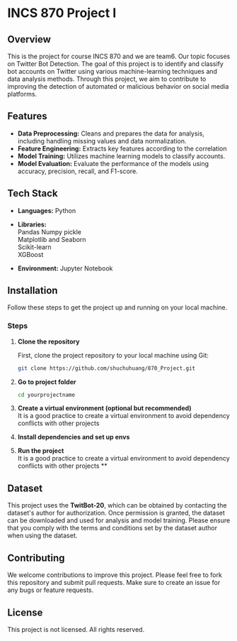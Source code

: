 # INCS 870 Project I 
## Overview
This is the project for course INCS 870 and we are team6. Our topic focuses on Twitter Bot Detection. The goal of this project is to identify and classify bot accounts on Twitter using various machine-learning techniques and data analysis methods. Through this project, we aim to contribute to improving the detection of automated or malicious behavior on social media platforms.

## Features
- **Data Preprocessing:** Cleans and prepares the data for analysis, including handling missing values and data normalization.
- **Feature Engineering:** Extracts key features according to the correlation
- **Model Training:** Utilizes machine learning models to classify accounts.
- **Model Evaluation:** Evaluate the performance of the models using accuracy, precision, recall, and F1-score.
## Tech Stack
- **Languages:** Python
- **Libraries:** <br>
  Pandas Numpy pickle <br>
  Matplotlib and Seaborn <br>
  Scikit-learn <br>
  XGBoost <br>
 
- **Environment:** Jupyter Notebook

## Installation
Follow these steps to get the project up and running on your local machine.
### Steps

1. **Clone the repository**

   First, clone the project repository to your local machine using Git:

   ```bash
   git clone https://github.com/shuchuhuang/870_Project.git

2. **Go to project folder**
     ```bash
   cd yourprojectname
     
3. **Create a virtual environment (optional but recommended)**
   <br>It is a good practice to create a virtual environment to avoid dependency conflicts with other projects
4. **Install dependencies and set up envs**
5. **Run the project**
   <br>It is a good practice to create a virtual environment to avoid dependency conflicts with other projects **
   
## Dataset
This project uses the **TwitBot-20**, which can be obtained by contacting the dataset's author for authorization.
Once permission is granted, the dataset can be downloaded and used for analysis and model training. 
Please ensure that you comply with the terms and conditions set by the dataset author when using the dataset.

## Contributing
We welcome contributions to improve this project. Please feel free to fork this repository and submit pull requests. Make sure to create an issue for any bugs or feature requests.

## License
This project is not licensed. All rights reserved.
